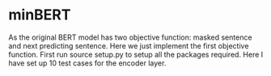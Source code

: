 # minBERT
As the original BERT model has two objective function: masked sentence and next predicting sentence. Here we just implement the first objective function.
First run source setup.py to setup all the packages required.
Here I have set up 10 test cases for the encoder layer.
